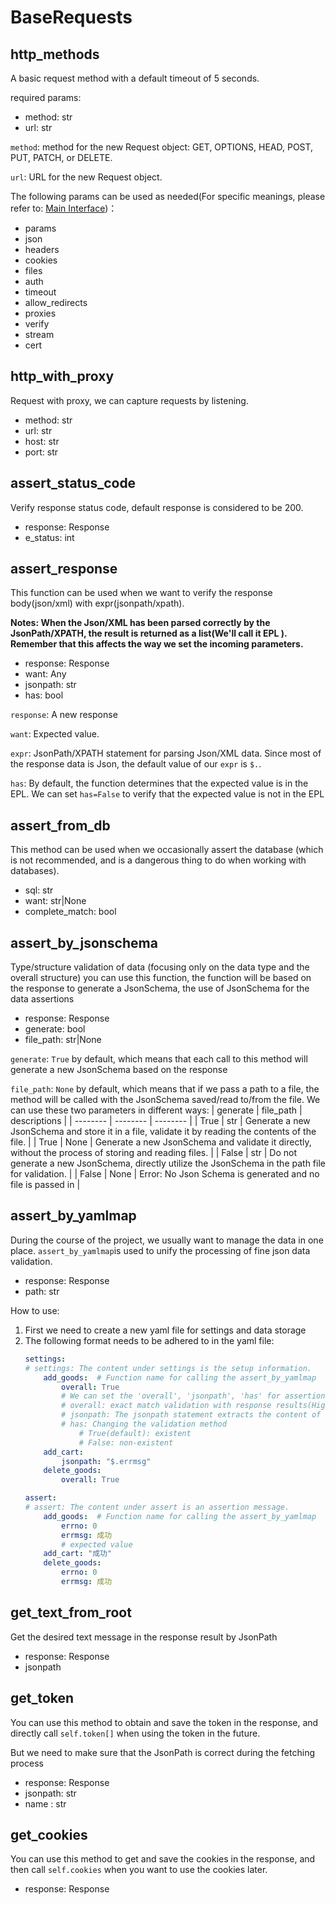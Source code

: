 # BaseRequests
## **http_methods**
A basic request method with a default timeout of 5 seconds.

required params:
- method: str
- url: str

`method`: method for the new Request object: GET, OPTIONS, HEAD, POST, PUT, PATCH, or DELETE.

`url`: URL for the new Request object.

The following params can be used as needed(For specific meanings, please refer to: [Main Interface](https://requests.readthedocs.io/en/latest/api/))：
- params
- json
- headers
- cookies
- files
- auth
- timeout
- allow_redirects
- proxies
- verify
- stream
- cert

## **http_with_proxy**
Request with proxy, we can capture requests by listening.
- method: str
- url: str
- host: str
- port: str

## **assert_status_code**
Verify response status code, default response is considered to be 200.
- response: Response
- e_status: int

## **assert_response**
This function can be used when we want to verify the response body(json/xml) with expr(jsonpath/xpath).

**Notes: When the Json/XML has been parsed correctly by the JsonPath/XPATH, the result is returned as a list(We'll call it EPL ). Remember that this affects the way we set the incoming parameters.**
- response: Response
- want: Any
- jsonpath: str
- has: bool

`response`: A new response

`want`: Expected value.

`expr`: JsonPath/XPATH statement for parsing Json/XML data. Since most of the response data is Json, the default value of our `expr` is `$.`.

`has`: By default, the function determines that the expected value is in the EPL. We can set `has=False` to verify that the expected value is not in the EPL

## **assert_from_db**
This method can be used when we occasionally assert the database (which is not recommended, and is a dangerous thing to do when working with databases).
- sql: str
- want: str|None
- complete_match: bool

## **assert_by_jsonschema**
Type/structure validation of data (focusing only on the data type and the overall structure) you can use this function, the function will be based on the response to generate a JsonSchema, the use of JsonSchema for the data assertions
- response: Response
- generate: bool
- file_path: str|None

`generate`: `True` by default, which means that each call to this method will generate a new JsonSchema based on the response

`file_path`: `None` by default, which means that if we pass a path to a file, the method will be called with the JsonSchema saved/read to/from the file. We can use these two parameters in different ways:
| generate | file_path | descriptions |
| -------- | -------- | -------- |
| True | str | Generate a new JsonSchema and store it in a file, validate it by reading the contents of the file. |
| True | None | Generate a new JsonSchema and validate it directly, without the process of storing and reading files. |
| False | str | Do not generate a new JsonSchema, directly utilize the JsonSchema in the path file for validation. |
| False | None | Error: No Json Schema is generated and no file is passed in |

## **assert_by_yamlmap**
During the course of the project, we usually want to manage the data in one place. `assert_by_yamlmap`is used to unify the processing of fine json data validation.
- response: Response
- path: str

How to use:
1. First we need to create a new yaml file for settings and data storage
2. The following format needs to be adhered to in the yaml file:
    ```yaml
    settings:
    # settings: The content under settings is the setup information.
        add_goods:  # Function name for calling the assert_by_yamlmap
            overall: True
            # We can set the 'overall', 'jsonpath', 'has' for assertions as needed.
            # overall: exact match validation with response results(Highest priority, 'jsonpath' and 'has' will be disabled if set to True.)
            # jsonpath: The jsonpath statement extracts the content of the response and then validates it.
            # has: Changing the validation method
                # True(default): existent
                # False: non-existent
        add_cart:
            jsonpath: "$.errmsg"
        delete_goods:
            overall: True

    assert:
    # assert: The content under assert is an assertion message.
        add_goods:  # Function name for calling the assert_by_yamlmap
            errno: 0
            errmsg: 成功
            # expected value
        add_cart: "成功"
        delete_goods:
            errno: 0
            errmsg: 成功
    ```

## **get_text_from_root**
Get the desired text message in the response result by JsonPath
- response: Response
- jsonpath

## **get_token**
You can use this method to obtain and save the token in the response, and directly call `self.token[]` when using the token in the future.

But we need to make sure that the JsonPath is correct during the fetching process
- response: Response
- jsonpath: str
- name : str

## **get_cookies**
You can use this method to get and save the cookies in the response, and then call `self.cookies` when you want to use the cookies later.
- response: Response
